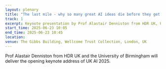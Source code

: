 ```yaml
---
layout: plenary
title: "The last mile - why so many great AI ideas die before they get to patients, and what you can do about it."
track: 1
excerpt: Keynote presentation by Prof Alastair Denniston from HDR UK, University of Birmingham
start_time: 2025-06-23 10:05
end_time: 2025-06-23 10:45
location:
venue: The Gibbs Building, Wellcome Trust Collection, London, UK
---
```


Prof Alastair Denniston from HDR UK and the University of Birmingham will deliver the opening keynote address of UK AI 2025.
